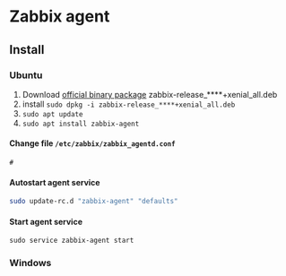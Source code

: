 # Zabbix agent
## Install
### Ubuntu

1. Download [official binary package](https://www.zabbix.com/ru/download?zabbix=3.4&os_distribution=ubuntu&os_version=xenial&db=MySQL) zabbix-release_****+xenial_all.deb
2. install `sudo dpkg -i zabbix-release_****+xenial_all.deb`
3. `sudo apt update`
4. `sudo apt install zabbix-agent`

#### Change file `/etc/zabbix/zabbix_agentd.conf`
```
#
```
#### Autostart agent service
```bash
sudo update-rc.d "zabbix-agent" "defaults"
```

#### Start agent service
```
sudo service zabbix-agent start
```

### Windows
